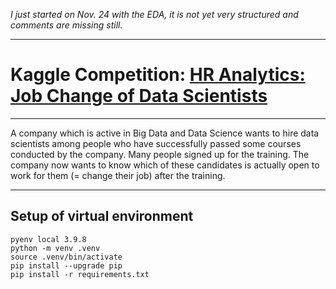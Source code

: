 *I just started on Nov. 24 with the EDA, it is not yet very structured and comments are missing still.*
___


# Kaggle Competition: [HR Analytics: Job Change of Data Scientists](https://www.kaggle.com/datasets/arashnic/hr-analytics-job-change-of-data-scientists)

___

A company which is active in Big Data and Data Science wants to hire data scientists among people who have successfully passed some courses conducted by the company. Many people signed up for the training. The company now wants to know which of these candidates is actually open to work for them (= change their job) after the training.

___

## Setup of virtual environment

```
pyenv local 3.9.8
python -m venv .venv
source .venv/bin/activate
pip install --upgrade pip
pip install -r requirements.txt
```

